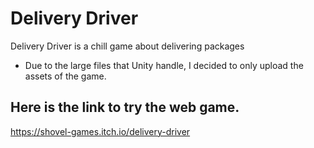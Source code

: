 # Delivery Driver
Delivery Driver is a chill game about delivering packages

- Due to the large files that Unity handle, I decided to only upload the assets of the game.

## Here is the link to try the web game. 
https://shovel-games.itch.io/delivery-driver

